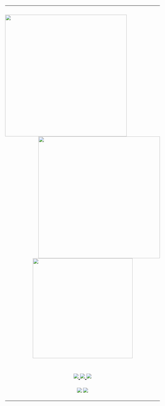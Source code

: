   <hr>
  <h2 align="center">
   <b>  </b>
  <h2>
  <p align=center>
    <div align=center>
      <a href="https://t.me/erdewbey">
        <img align="left" width=396 src="https://github-readme-streak-stats.herokuapp.com/?user=erdewbey&theme=react&border=00f3e3&stroke=00f3e3&ring=00f3e3&fire=ff8800&hide_border=true&theme=highcontrast"/>
      </a>
      <a href="https://t.me/erdewbey">
        <img align="right" width=396 src="https://github-readme-stats.vercel.app/api?username=erdewbey&count_private=true&show_icons=true&theme=highcontrast&include_all_commits=True&locale=en&icon_color=00c1b1&text_color=dddddd&title_color=00f3e3&hide_border=true"/>
      </a>
    </div>
    <br><br><br><br><br><br><br><br><br><br><br>
    <div align=center>
      <a href="https://t.me/erdewbey">
        <img width=325 align="center" src="https://github-readme-stats.vercel.app/api/top-langs/?username=erdewbey&hide=c%23,powershell,Mathematica,Ruby,Objective-C,Objective-C%2b%2b,Cuda&title_color=00f3e3&text_color=dddddd&icon_color=00f3e3&bg_color=000000&langs_count=8&layout=compact&border_color=61dafb&hide_border=true" />
      </a>
    </div>
    <br>
    

<p align="center">
  <a href="https://github.com/erdewbey">
    <img src="https://komarev.com/ghpvc/?username=erdewbey&label=Profile%20views&color=ff69b4&label=Profile+Views&style=plastic">

  </a>
  <a href="https://github.com/erdewbey?tab=stars">
    <img src="https://img.shields.io/github/stars/erdewbey?color=ff69b4&label=Stargazers&style=plastic">

  </a>
  <a href="https://github.com/erdewbey?tab=followers">
    <img src="https://img.shields.io/github/followers/erdewbey?color=ff69b4&label=Followers&style=plastic">
  </a>
  
</p>
<p align="center">
  <a href="https://t.me/owenprojects"><img src="https://img.shields.io/badge/Join-Telegram%20Channel-red.svg?logo=Telegram"></a>
  <a href="https://t.me/owensupport"><img src="https://img.shields.io/badge/Join-Telegram%20Group-blue.svg?logo=telegram"></a>
</p>

  <hr>
